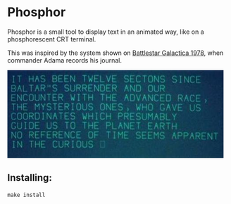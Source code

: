 # Phosphor

Phosphor is a small tool to display text in an animated way,
like on a phosphorescent CRT terminal.

This was inspired by the system shown on
[Battlestar Galactica 1978](http://battlestar.popapostle.com/html/episodes/BSG70/The-Man-With-Nine-Lives.htm),
when commander Adama records his journal.

![Adama's Journal](demo/Adamas-journal.jpg)

## Installing:

```
make install
```

